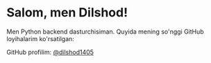 # Salom, men Dilshod!

Men Python backend dasturchisiman. Quyida mening so'nggi GitHub loyihalarim ko'rsatilgan:

<!--START_SECTION:repos-->
<!-- Bu yerga action avtomatik ma'lumot qo'shadi -->
<!--END_SECTION:repos-->

GitHub profilim: [@dilshod1405](https://github.com/dilshod1405)

